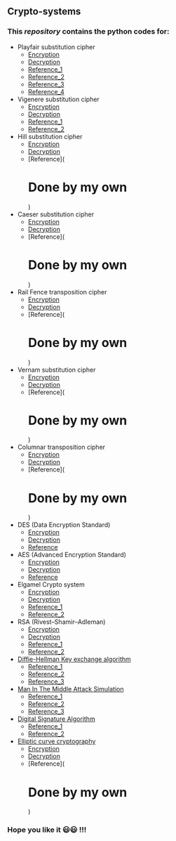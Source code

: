 ## Crypto-systems
### This *repository* contains the python codes for:
* Playfair substitution cipher 
  * [Encryption](playfair_encryption.py)
  * [Decryption](playfair_decryption.py)
  * [Reference_1](https://www.youtube.com/watch?v=U_J2xnhblPg)
  * [Reference_2](https://www.youtube.com/watch?v=O8MxWNfrzho&t=4s)
  * [Reference_3](https://www.youtube.com/watch?v=66K1tplwYqg&t=5s)
  * [Reference_4](https://www.youtube.com/watch?v=2PUInSjhxNs)
* Vigenere substitution cipher
  * [Encryption](vigenere_encryption.py)
  * [Decryption](vigenere_decryption.py)
  * [Reference_1](https://www.youtube.com/watch?v=FAbkLSktxWQ)
  * [Reference_2](https://www.youtube.com/watch?v=zLbZM_MA3qE&t=575s)
* Hill substitution cipher
  * [Encryption](hill_encryption.py)
  * [Decryption](hill_decryption.py)
  * [Reference](<h1>Done by my own</h1>)
* Caeser substitution cipher
  * [Encryption](caesar_encryption.py)
  * [Decryption](caesar_decryption.py)
  * [Reference](<h1>Done by my own</h1>)
* Rail Fence transposition cipher
  * [Encryption](railfence_encryption.py)
  * [Decryption](railfence_decryption.py)
  * [Reference](<h1>Done by my own</h1>)
* Vernam substitution cipher
  * [Encryption](vernam_encryption.py)
  * [Decryption](vernam_decryption.py)
  * [Reference](<h1>Done by my own</h1>)
* Columnar transposition cipher
  * [Encryption](columnar_transposition_encryption.py)
  * [Decryption](columnar_transposition_decryption.py)
  * [Reference](<h1>Done by my own</h1>)
* DES (Data Encryption Standard)
  * [Encryption](des_encry_decry.py)
  * [Decryption](des_encry_decry.py)
  * [Reference](https://www.geeksforgeeks.org/data-encryption-standard-des-set-1)
* AES (Advanced Encryption Standard)
  * [Encryption](aes_encry_decry.py)
  * [Decryption](aes_encry_decry.py)
  * [Reference](https://medium.com/quick-code/aes-implementation-in-python-a82f582f51c2)
* Elgamel Crypto system
  * [Encryption](elGamel_encry_decry.py)
  * [Decryption](elGamel_encry_decry.py)
  * [Reference_1](https://www.wolframalpha.com/widgets/view.jsp?id=ef51422db7db201ebc03c8800f41ba99)
  * [Reference_2](https://en.wikipedia.org/wiki/Primitive_root_modulo_n)
* RSA (Rivest–Shamir–Adleman)
  * [Encryption](rsa_encry_decry.py)
  * [Decryption](rsa_encry_decry.py)
  * [Reference_1](https://github.com/agottiparthy1/rsa/blob/master/rsa_python)
  * [Reference_2](https://github.com/faisalkhan91/RSA-Algorithm/blob/master/RSA.py)
* [Diffie-Hellman Key exchange algorithm](diff_hellmen_key_exchange.py)
  * [Reference_1](https://sublimerobots.com/2015/01/simple-diffie-hellman-example-python/)
  * [Reference_2](https://trinket.io/python/d574095364)
  * [Reference_3](https://www.wolframalpha.com/widgets/view.jsp?id=ef51422db7db201ebc03c8800f41ba99)
* [Man In The Middle Attack Simulation](man_in_the_middle.py)
  * [Reference_1](https://sublimerobots.com/2015/01/simple-diffie-hellman-example-python/)
  * [Reference_2](https://trinket.io/python/d574095364)
  * [Reference_3](https://www.wolframalpha.com/widgets/view.jsp?id=ef51422db7db201ebc03c8800f41ba99)
* [Digital Signature Algorithm](digital_signature.py)
  * [Reference_1](https://en.wikipedia.org/wiki/Digital_Signature_Algorithm)
  * [Reference_2](https://www.includehelp.com/cryptography/digital-signature-algorithm-dsa.aspx)
* [Elliptic curve cryptography]()
  * [Encryption](elliptic_curve_encry_decry.py)
  * [Decryption](elliptic_curve_encry_decry.py)
  * [Reference](<h1>Done by my own</h1>)
### Hope you like it :smiley::smiley: !!! 
